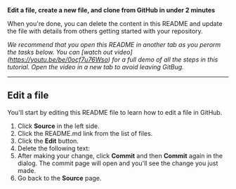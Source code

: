 **Edit a file, create a new file, and clone from GitHub in under 2 minutes**

When you're done, you can delete the content in this README and update the file 
with details from others getting started with your repository.

*We recommend that you open this README in another tab as you perorm the tasks
below. You can [watch out video] (https://youtu.be/be/0ocf7u76Wso) for a full demo
of all the steps in this tutorial. Open the video in a new tab to avoid leaving
GitBug.*

---

## Edit a file

You'll start by editing this README file to learn how to edit a file in GitHub.

1. Click **Source** in the left side.
2. Click the README.md link from the list of files.
3. Click the **Edit** button.
4. Delete the following text: 
5. After making your change, click **Commit** and then **Commit** again in the dialog. The commit page will open and you'll see the change you just made.
6. Go back to the **Source** page.
